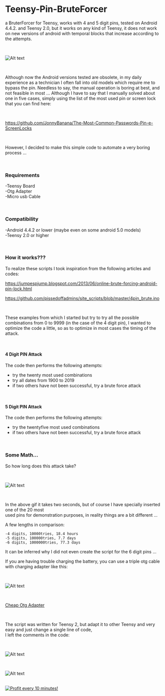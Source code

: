 # Teensy-Pin-BruteForcer

a BruterForcer for Teensy, works with 4 and 5 digit pins, tested on Android 4.4.2. and Teensy 2.0, but it works on any kind of Teensy, it does not work on new versions of android with temporal blocks that increase according to the attempts.

</BR>

![Alt text](https://raw.githubusercontent.com/JonnyBanana/Teensy-Android-Pin-BruteForcer/master/img/OTG%2BTeensy2.0.jpg)

</BR>

Although now the Android versions tested are obsolete, in my daily experience as a technician I often fall into old models which require me to bypass the pin.
Needless to say, the manual operation is boring at best, and not feasible in most ...
Although I have to say that I manually solved about one in five cases, simply using the list of the most used pin or screen lock that you can find here:

</BR>

https://github.com/JonnyBanana/The-Most-Common-Passwords-Pin-e-ScreenLocks


</BR>

However, I decided to make this simple code to automate a very boring process ...

</BR>

<h3>Requirements</h3>

-Teensy Board</BR>
-Otg Adapter</BR>
-Micro usb Cable</BR>

</BR>
<h3>Compatibility</h3>

-Android 4.4.2 or lower (maybe even on some android 5.0 models)</BR>
-Teensy 2.0 or higher</BR>

</BR>

<h3>How it works???</h3>

To realize these scripts I took inspiration from the following articles and codes:

https://jumpespjump.blogspot.com/2013/06/online-brute-forcing-android-pin-lock.html

https://github.com/pissedoffadmins/site_scripts/blob/master/4pin_brute.ino

</BR>

These examples from which I started but try to try all the possible combinations from 0 to 9999 (in the case of the 4 digit pin),
I wanted to optimize the code a little, so as to optimize in most cases the timing of the attack.

</BR>

<h4>4 Digit PIN Attack</h4>

The code then performs the following attempts:
- try the twenty most used combinations
- try all dates from 1900 to 2019
- if two others have not been successful, try a brute force attack

</BR>

<h4>5 Digit PIN Attack</h4>

The code then performs the following attempts:
- try the twentyfive most used combinations
- if two others have not been successful, try a brute force attack

</BR>

<h3>Some Math...</h3>

So how long does this attack take?

</BR>

![Alt text](https://raw.githubusercontent.com/JonnyBanana/Teensy-Android-Pin-BruteForcer/master/img/brute-gif.gif)

</BR>

In the above gif it takes two seconds, but of course I have specially inserted one of the 20 most</BR>
used pins for demonstration purposes, in reality things are a bit different ...

A few lengths in comparison:

    -4 digits, 10000tries, 18.4 hours
    -5 digits, 100000tries, 7.7 days
    -6 digits, 1000000tries, 77.3 days
  

It can be inferred why I did not even create the script for the 6 digit pins ...

If you are having trouble charging the battery, you can use a triple otg cable with charging adapter like this:

</BR>

![Alt text](https://raw.githubusercontent.com/JonnyBanana/Teensy-Android-Pin-BruteForcer/master/img/s-l1600.jpg)

</BR>

<a href="https://rover.ebay.com/rover/1/724-53478-19255-0/1?icep_id=114&ipn=icep&toolid=20004&campid=5338010827&mpre=https%3A%2F%2Fwww.ebay.it%2Fsch%2Fi.html%3F_from%3DR40%26_sacat%3D0%26_nkw%3Dotg%2520charge%26rt%3Dnc%26LH_PrefLoc%3D2%26_trksid%3Dp2045573.m1684">Cheap Otg Adapter</a>

</BR>

The script was written for Teensy 2, but adapt it to other Teensy and very easy and just change a single line of code,</BR> 
I left the comments in the code:

</BR>

![Alt text](https://raw.githubusercontent.com/JonnyBanana/Teensy-Android-Pin-BruteForcer/master/img/teensy-model.JPG)

</BR>

![Alt text](https://raw.githubusercontent.com/JonnyBanana/Teensy-Android-Pin-BruteForcer/master/img/Pepe_aa66ab_6052402.jpg)

</BR>

<a href="https://golden-farm.biz/?r=1673249" target="_blank">
<img src="https://golden-farm.biz/images/promo/en/728x90.gif"
alt="Profit every 10 minutes!"></a>
